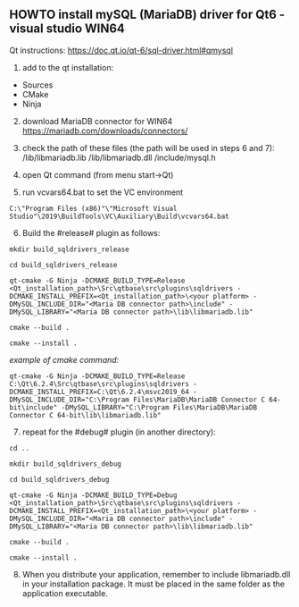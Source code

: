 ## HOWTO install mySQL (MariaDB) driver for Qt6 - visual studio WIN64

Qt instructions: https://doc.qt.io/qt-6/sql-driver.html#qmysql

1) add to the qt installation:
- Sources
- CMake
- Ninja
 
2) download MariaDB connector for WIN64
https://mariadb.com/downloads/connectors/

3) check the path of these files (the path will be used in steps 6 and 7):
<MariaDB Connector dir>/lib/libmariadb.lib
<MariaDB Connector dir>/lib/libmariadb.dll
<MariaDB Connector dir>/include/mysql.h

4) open Qt command (from menu start->Qt)

5) run vcvars64.bat to set the VC environment
 
`C:\"Program Files (x86)"\"Microsoft Visual Studio"\2019\BuildTools\VC\Auxiliary\Build\vcvars64.bat`

6) Build the #release# plugin as follows:

`mkdir build_sqldrivers_release`
 
`cd build_sqldrivers_release`

`qt-cmake -G Ninja -DCMAKE_BUILD_TYPE=Release <Qt_installation_path>\Src\qtbase\src\plugins\sqldrivers -DCMAKE_INSTALL_PREFIX=<Qt_installation_path>\<your platform> -DMySQL_INCLUDE_DIR="<Maria DB connector path>\include" -DMySQL_LIBRARY="<Maria DB connector path>\lib\libmariadb.lib"`

`cmake --build .`
 
`cmake --install .`

*example of cmake command:*
 
`qt-cmake -G Ninja -DCMAKE_BUILD_TYPE=Release C:\Qt\6.2.4\Src\qtbase\src\plugins\sqldrivers -DCMAKE_INSTALL_PREFIX=C:\Qt\6.2.4\msvc2019_64 -DMySQL_INCLUDE_DIR="C:\Program Files\MariaDB\MariaDB Connector C 64-bit\include" -DMySQL_LIBRARY="C:\Program Files\MariaDB\MariaDB Connector C 64-bit\lib\libmariadb.lib"`

7) repeat for the #debug# plugin (in another directory):

`cd ..`
 
`mkdir build_sqldrivers_debug`
 
`cd build_sqldrivers_debug`

`qt-cmake -G Ninja -DCMAKE_BUILD_TYPE=Debug <Qt_installation_path>\Src\qtbase\src\plugins\sqldrivers -DCMAKE_INSTALL_PREFIX=<Qt_installation_path>\<your platform> -DMySQL_INCLUDE_DIR="<Maria DB connector path>\include" -DMySQL_LIBRARY="<Maria DB connector path>\lib\libmariadb.lib"`

`cmake --build .`
 
`cmake --install .`

8) When you distribute your application, remember to include libmariadb.dll in your installation package. 
It must be placed in the same folder as the application executable.





